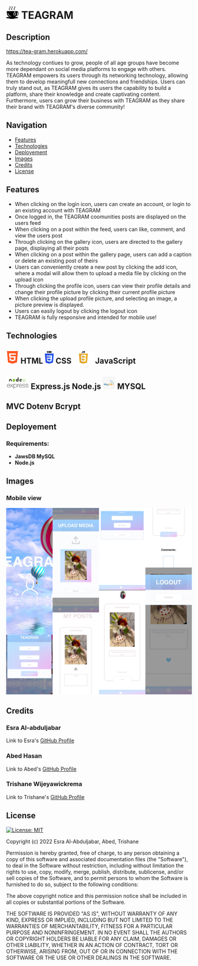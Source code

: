 <h1><picture>
  <img alt="TEAGRAM" src="public/images/tea-icon.png" height="34">
</picture>TEAGRAM</h1>

## Description
https://tea-gram.herokuapp.com/

As technology contiues to grow, people of all age groups have become more dependant on social media platforms to engage with others. TEAGRAM empowers its users through its networking technology, allowing them to develop meaningfull new connections and friendships. Users can truly stand out, as TEAGRAM gives its users the capability to build a platform, share their knowledge and create captivating content. Furthermore, users can grow their business with TEAGRAM as they share their brand with TEAGRAM's diverse community!
## Navigation
- [Features](#features)
- [Technologies](#technologies)
- [Deployement](#deployement)
- [Images](#images)
- [Credits](#credits)
- [License](#license)

## Features
- When clicking on the login icon, users can create an account, or login to an existing account with TEAGRAM
- Once logged in, the TEAGRAM coomunities posts are displayed on the users feed
- When clicking on a post within the feed, users can like, comment, and view the users post
- Through clicking on the gallery icon, users are directed to the gallery page, displaying all their posts
- When clicking on a post within the gallery page, users can add a caption or delete an existing post of theirs
- Users can conveniently create a new post by clicking the add icon, where a modal will allow them to upload a media file by clicking on the upload icon
- Through clicking the profile icon, users can view their profile details and change their profile picture by clicking their current profile picture
- When clicking the upload profile picture, and selecting an image, a picture preview is displayed.
- Users can easily logout by clicking the logout icon 
- TEAGRAM is fully responsive and intended for mobile use!

## Technologies

<h2><picture>
  <img alt="HTML" src="public/images/html.png" height="34">
</picture>HTML <picture>
  <img alt="HTML" src="public/images/css.png" height="34">
</picture>CSS <picture>
  <img alt="HTML" src="public/images/js.png" height="34">
</picture>JavaScript</h2>
<h2><picture>
  <img alt="HTML" src="public/images/nodejs.png" height="34">
</picture>Express.js Node.js <picture>
  <img alt="HTML" src="public/images/mysql.jpg" height="34">
</picture>MYSQL</h2>
<h2>MVC Dotenv Bcrypt</h2>

## Deployement

### Requirements:
- **JawsDB MySQL** 
- **Node.js** 

## Images
### Mobile view
![Screenshot of the Mobile View](public/images/imageCollage.jpg "Final Look")

## Credits

### Esra Al-abduljabar
Link to Esra's [GitHub Profile](https://github.com/EsraWameed)

### Abed Hasan
Link to Abed's [GitHub Profile](https://github.com/abedhasan79)

### Trishane Wijeyawickrema
Link to Trishane's [GitHub Profile](https://github.com/Trishaneww)

## License

[![License: MIT](https://img.shields.io/badge/License-MIT-yellow.svg)](https://opensource.org/licenses/MIT)

Copyright (c) 2022 Esra Al-Abduljabar, Abed, Trishane

Permission is hereby granted, free of charge, to any person obtaining a copy
of this software and associated documentation files (the "Software"), to deal
in the Software without restriction, including without limitation the rights
to use, copy, modify, merge, publish, distribute, sublicense, and/or sell
copies of the Software, and to permit persons to whom the Software is
furnished to do so, subject to the following conditions:

The above copyright notice and this permission notice shall be included in all
copies or substantial portions of the Software.

THE SOFTWARE IS PROVIDED "AS IS", WITHOUT WARRANTY OF ANY KIND, EXPRESS OR
IMPLIED, INCLUDING BUT NOT LIMITED TO THE WARRANTIES OF MERCHANTABILITY,
FITNESS FOR A PARTICULAR PURPOSE AND NONINFRINGEMENT. IN NO EVENT SHALL THE
AUTHORS OR COPYRIGHT HOLDERS BE LIABLE FOR ANY CLAIM, DAMAGES OR OTHER
LIABILITY, WHETHER IN AN ACTION OF CONTRACT, TORT OR OTHERWISE, ARISING FROM,
OUT OF OR IN CONNECTION WITH THE SOFTWARE OR THE USE OR OTHER DEALINGS IN THE
SOFTWARE.